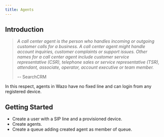 ```yaml
---
title: Agents
---
```


## Introduction

> _A call center agent is the person who handles incoming or outgoing customer calls for a business.
> A call center agent might handle account inquiries, customer complaints or support issues. Other
> names for a call center agent include customer service representative (CSR), telephone sales or
> service representative (TSR), attendant, associate, operator, account executive or team member._
>
> \-- SearchCRM

In this respect, agents in Wazo have no fixed line and can login from any registered device.

## Getting Started

- Create a user with a SIP line and a provisioned device.
- Create agents.
- Create a queue adding created agent as member of queue.
